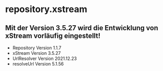 # repository.xstream

## Mit der Version 3.5.27 wird die Entwicklung von xStream vorläufig eingestellt!

- Repository  Version 1.1.7
- xStream     Version 3.5.27
- UrlResolver Version 2021.12.23
- resolveUrl Version 5.1.56
